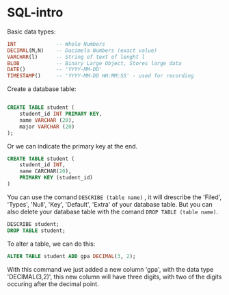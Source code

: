 # SQL-intro

Basic data types:

```sql
INT             -- Whole Numbers
DECIMAL(M,N)    -- Dacimela Numbers (exact value)
VARCHAR(l)      -- String of text of lenght l
BLOB            -- Binary Large Object, Stores large data
DATE()          -- 'YYYY-MM-DD'
TIMESTAMP()     -- 'YYYY-MM-DD HH:MM:SS' - used for recording
```

Create a database table:

```sql

CREATE TABLE student (
    student_id INT PRIMARY KEY,
    name VARCHAR (20),
    major VARCHAR (20)
);
```

Or we can indicate the primary key at the end.
```sql
CREATE TABLE student (
    student_id INT,
    name CARCHAR(20),
    PRIMARY KEY (student_id)
)
```

You can use the comand `DESCRIBE (table name)` , it will drescribe the 'Filed', 'Types', 'Null', 'Key', 'Default', 'Extra' of your database table. But you can also delete your database table with the comand `DROP TABLE (table name)`.

```sql
DESCRIBE student;
DROP TABLE student;
```

To alter a table, we can do this:

```sql
ALTER TABLE student ADD gpa DECIMAL(3, 2);
```

With this command we just added a new column 'gpa', with the data type 'DECIMAL(3,2)', this new column will have three digits, with two of the digits occuring after the decimal point.
